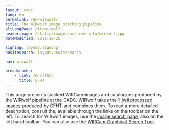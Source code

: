 ```yaml
---
layout: cadc
lang: en
permalink: /en/wirwolf/
title: The WIRwolf image stacking pipeline
altLangPage: /fr/wirwolf
headerimage: /static/images/archive-info/wirwolf.jpg
dateModified: 2021-10-25

signing: layout.signing
nositesearch: layout.nositesearch

nav: wirwolf

breadcrumbs:
    - link: /en/cfht/
      title: CFHT
---
```


<p>
    This page presents stacked WIRCam images and catalogues
    produced by the WIRwolf pipeline at the CADC.
    WIRwolf takes the 
    <a rel="external" href="http://www.cfht.hawaii.edu/Instruments/Imaging/WIRCam/IiwiVersion1Doc.html" class="ui-link">'I'iwii
    processed images</a> produced by CFHT and combines them.  To read
    a more detailed description, consult the, available through the
    links on the toolbar on the left.  To search for WIRwolf images,
    use the
    <a href="/en/search/?collection=CFHTWIRWOLF&amp;noexec=true" class="ui-link">image search page</a>, also on the
    left hand toolbar.  You can also use
    the <a href="/en/wirwolf/access/graph.html" class="ui-link">WIRCam Graphical Search Tool</a>.
  </p>
